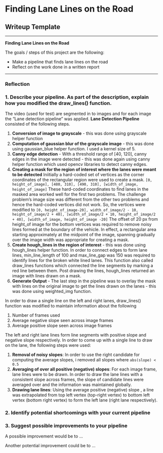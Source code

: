 # **Finding Lane Lines on the Road** 

## Writeup Template

---

**Finding Lane Lines on the Road**

The goals / steps of this project are the following:
* Make a pipeline that finds lane lines on the road
* Reflect on the work done in a written report


[//]: # (Image References)

[image1]: ./examples/grayscale.jpg "Grayscale"

---

### Reflection

### 1. Describe your pipeline. As part of the description, explain how you modified the draw_lines() function.

The video (used for test) are segmented in to images and for each image the “Lane detection pipeline” was applied. 
**Lane Detection Pipeline** consisted of the following steps. 
1. __Conversion of image to grayscale__ - this was done using grayscale helper function
2. __Computation of gaussian blur of the grayscale image__  - this was done using gaussian_blue helper function. I used a kernel size of 5. 
3. __Canny edge detection__ - With a threshold range of [40, 120], canny edges in the image were detected - this was done again using canny helper function which used opencv libraries to detect canny edges. 
4. __Creating a mask for the region of interest where the lanes were meant to be detected__ 
Iniitially a hard-coded set of vertices as the corner coordinates of the rectangular region were used to create a mask. 
`[0, height_of_image], [480, 310], [490, 310], [width_of_image, height_of_image]`
These hard-coded coordinates to find lanes in the masked area worked well for the first two problems. The challenge problem’s image size was different from the other two problems and hence the hard-coded vertices did not work. 
So, the vertices were modified to 
`[0, height_of_image-20], width_of_image/2 - 10, height_of_image/2 + 40], [width_of_image/2 + 10, height_of_image/2 + 40], [width_of_image, height_of_image -20]`
The offset of 20 px from height_of image for the bottom vertices was required to remove noisy lines formed at the boundary of the vehicle. 
In effect, a rectangular area starting approximately at the midpoint of the image, spanning gradually over the image width was appropriate for creating a mask. 
5. __Create hough_lines in the region of interest__ - this was done using hough_lines helper function. In order to connect edges to form lane lines, min_line_length of 100 and max_line_gap was 150 was required to identify lines for the broken white lined lanes. 
This function also called draw_lines functions which connected the line segments by marking a red line between them. Post drawing the lines, hough_lines returned an image with lines drawn on a mask. 
6. __Generate Output__ - The last step in the pipeline was to overlay the mask with lines on the original image to get the lines drawn on the lanes - this was done using weighted_img function. 

In order to draw a single line on the left and right lanes, draw_lines() function was modified to maintain information about the following
1. Number of frames used
2. Average negative slope seen across image frames
3. Average positive slope seen across image frames

The left and right lane lines form line segments with positive slope and negative slope respectively. In order to come up with a single line to draw on the lane, the following steps were used:
1. __Removal of noisy slopes__: In order to use the right candidate for computing the average slopes, i removed all slopes where `abs(slope) < 0.5`
2. __Averaging of over all positive (negative) slopes__: For each image frame, lane lines were to be drawn. In order to draw the lane lines with a consistent slope across frames, the slope of candidate lines were averaged over and the information was maintained globally. 
3. __Drawing lane lines__: Using the average positive (negative) slope , a line was extrapolated from top left vertex (top-right vertex) to bottom left vertex (bottom right vertex) to form the left lane (right lane respectively).


### 2. Identify potential shortcomings with your current pipeline



### 3. Suggest possible improvements to your pipeline

A possible improvement would be to ...

Another potential improvement could be to ...
